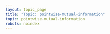 ```yaml
---
layout: topic_page
title: "Topic: pointwise-mutual-information"
topic: pointwise-mutual-information
robots: noindex
---
```

